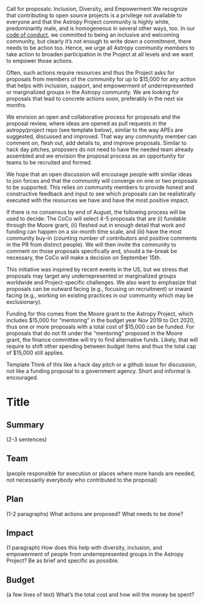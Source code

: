 Call for proposals: 
Inclusion, Diversity, and Empowerment
We recognize that contributing to open source projects is a privilege not available to everyone and that the Astropy Project community is highly white, predominantly male, and is homogeneous in several other ways, too. In our [code of conduct](https://www.astropy.org/code_of_conduct.html), we committed to being an inclusive and welcoming community, but clearly it’s not enough to write down a commitment, there needs to be action too. Hence, we urge all Astropy community members to take action to broaden participation in the Project at all levels and we want to empower those actions.

Often, such actions require resources and thus the Project asks for proposals from members of the community for up to $15,000 for any action that helps with inclusion, support, and empowerment of underrepresented or marginalized groups in the Astropy community. We are looking for proposals that lead to concrete actions soon, preferably in the next six months. 

We envision an open and collaborative process for proposals and the proposal review, where ideas are opened as pull requests in the astropy/project repo (see template below), similar to the way APEs are suggested, discussed and improved. That way any community member can comment on, flesh out, add details to, and improve proposals. Similar to hack day pitches, proposers do not need to have the needed team already assembled and we envision the proposal process as an opportunity for teams to be recruited and formed.

We hope that an open discussion will encourage people with similar ideas to join forces and that the community will converge on one or two proposals to be supported. This relies on community members to provide honest and constructive feedback and input to see which proposals can be realistically executed with the resources we have and have the most positive impact.

If there is no consensus by end of August, the following process will be used to decide: The CoCo will select 4-5 proposals that are (i) fundable through the Moore grant, (ii) fleshed out in enough detail that work and funding can happen on a six-month time scale, and (iii) have the most community buy-in (counting number of contributors and positive comments in the PR from distinct people).  We will then invite the community to comment on those proposals specifically and, should a tie-break be necessary, the CoCo will make a decision on September 15th.

This initiative was inspired by recent events in the US, but we stress that proposals may target any  underrepresented or marginalized groups worldwide and Project-specific challenges. We also want to emphasize that proposals can be outward facing (e.g., focusing on recruitment) or inward facing (e.g., working on existing practices in our community which may be exclusionary).  

Funding for this comes from the Moore grant to the Astropy Project, which includes $15,000 for “mentoring” in the budget year Nov 2019 to Oct 2020, thus one or more proposals with a total cost of $15,000 can be funded. For proposals that do not fit under the “mentoring” proposed in the Moore grant, the finance committee will try to find alternative funds. Likely, that will require to shift other spending between budget items and thus the total cap of $15,000 still applies.


Template
Think of this like a hack day pitch or a github issue for discussion, not like a funding  proposal to a government agency. Short and informal is encouraged.

# Title

## Summary 
(2-3 sentences)

## Team 
(people responsible for execution or places where more hands are needed, not necessarily everybody who contributed to the proposal)

## Plan
(1-2 paragraphs)
What actions are proposed? What needs to be done?

## Impact
(1 paragraph)
How does this help with diversity, inclusion, and empowerment of people from underrepresented groups in the Astropy Project? Be as brief and specific as possible.

## Budget
(a few lines of text)
What’s the total cost and how will the money be spent?

